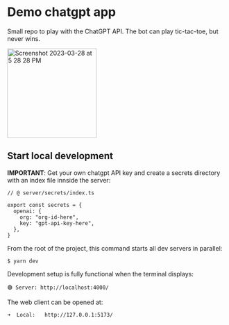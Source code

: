 # Demo chatgpt app

Small repo to play with the ChatGPT API. The bot can play tic-tac-toe, but never wins.

<img width="206" alt="Screenshot 2023-03-28 at 5 28 28 PM" src="https://user-images.githubusercontent.com/19941627/228400857-0a20b869-62b6-4e21-8a74-150283a8d845.png">

## Start local development

**IMPORTANT**: Get your own chatgpt API key and create a secrets directory with an index file innside the server:

```
// @ server/secrets/index.ts

export const secrets = {
  openai: {
    org: "org-id-here",
    key: "gpt-api-key-here",
  },
}
```

From the root of the project, this command starts all dev servers in parallel:

```
$ yarn dev
```

Development setup is fully functional when the terminal displays:

```
🟢 Server: http://localhost:4000/
```

The web client can be opened at:

```
➜  Local:   http://127.0.0.1:5173/
```
